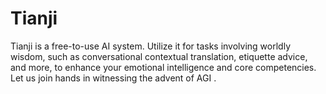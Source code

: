 # Tianji
Tianji is a free-to-use AI system. Utilize it for tasks involving worldly wisdom, such as conversational contextual translation, etiquette advice, and more, to enhance your emotional intelligence and core competencies. Let us join hands in witnessing the advent of AGI .
